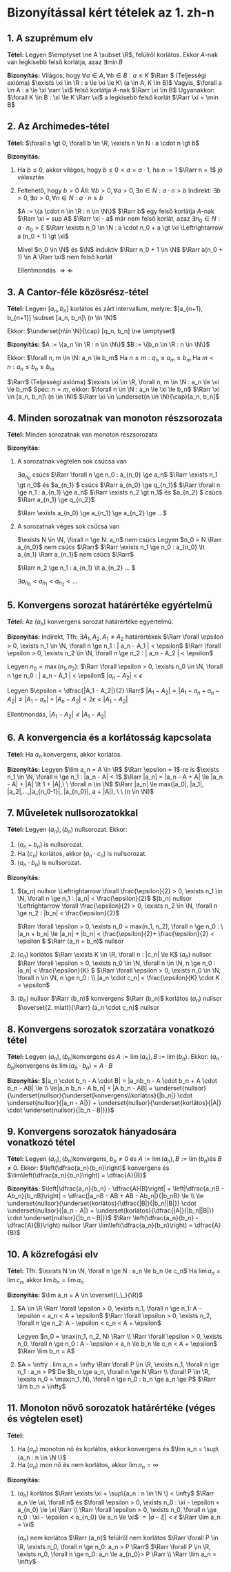 # Bizonyítással kért tételek az 1.  zh-n

## 1. A szuprémum elv

**Tétel:**
Legyen $\emptyset \ne A \subset \R$, felülről korlátos. Ekkor $A$-nak van legkisebb felső korlátja, azaz $\exists \min B$

**Bizonyítás:**
Világos, hogy  $\forall a \in A, \forall b \in B : a \le K$
$\Rarr $ (Teljességi axióma) $\exists \xi \in \R : a \le \xi \le K\ (a \in A, K \in B)$
Vagyis, $\forall a \in A : a \le \xi \rarr \xi$ felső korlátja $A$-nak $\Rarr \xi \in B$
Ugyanakkor: $\forall K \in B : \xi \le K \Rarr \xi$ a legkisebb felső korlát
$\Rarr \xi = \min B$

## 2. Az Archimedes-tétel

**Tétel:**
$\forall a \gt 0, \forall b \in \R, \exists n \in N : a \cdot n \gt b$

**Bizonyítás:**

1. Ha $b \le 0$, akkor világos, hogy $b \le 0 \lt a = a \cdot 1$, ha $n := 1$
     $\Rarr n = 1$ jó választás

2. Feltehető, hogy $b \gt 0$
   Áll: $\forall b \gt 0, \forall a \gt 0, \exists n \in N: a \cdot n \gt b$
   Indirekt: $\exists b \gt 0, \exists a \gt 0, \forall n \in N : a \cdot n \le b$

   $A := \{a \cdot n \in \R : n \in \N\}$
   $\Rarr b$ egy felső korlátja $A$-nak $\Rarr \xi = sup A$
   $\Rarr \xi - a$ már nem felső korlát, azaz $\exists n_0 \in N : a \cdot n_0 \gt \xi$
   $\Rarr \exists n_0 \in \N : a \cdot n_0 + a \gt \xi \Leftrightarrow a (n_0 + 1) \gt \xi$

   Mivel $n_0 \in \N$ és $\N$ induktív $\Rarr n_0 + 1 \in \N$
   $\Rarr a(n_0 + 1) \in A \Rarr \xi$ nem felső korlát

   Ellentmondás $\Rightarrow\Leftarrow$

## 3. A Cantor-féle közösrész-tétel

**Tétel:**
Legyen $[a_n, b_n]$ korlátos és zárt intervallum, melyre:
$[a_{n+1}, b_{n+1}] \subset [a_n, b_n]\ (n \in \N)$

Ekkor: $\underset{n\in \N}{\cap} [q_n, b_n] \ne \emptyset​$

**Bizonyítás:**
$A := \{a_n \in \R : n \in \N\}$
$B := \{b_n \in \R : n \in \N\}$

Ekkor: $\forall n, m \in \N: a_n \le b_m$
Ha $n \le m : q_n \le a_m \le b_m$
Ha $m \lt n : a_n \le b_n \le b_m$

$\Rarr$ (Teljességi axióma) $\exists \xi \in \R, \forall n, m \in \N : a_n \le \xi \le b_m$
Spec: $n = m$, ekkor:
$\forall n \in \N : a_n \le \xi \le b_n$
$\Rarr \xi \in [a_n, b_n]\ (n \in \N)$
$\Rarr \xi \in \underset{n \in \N}{\cap}[a_n, b_n]$

## 4. Minden sorozatnak van monoton részsorozata

**Tétel:**
Minden sorozatnak van monoton részsorozata

**Bizonyítás:**

1. A sorozatnak végtelen sok csúcsa van

   $\exists a_{n_0}$ csúcs $\Rarr \forall n \ge n_0 : a_{n_0} \ge a_n$
   $\Rarr  \exists n_1 \gt n_0$ és $a_{n_1} $ csúcs $\Rarr a_{n_0} \ge q_{n_1}$ 
   $\Rarr  \forall n \ge n_1 : a_{n_1} \ge a_n$
   $\Rarr  \exists n_2 \gt n_1$ és $a_{n_2} $ csúcs $\Rarr a_{n_1} \ge q_{n_2}$

   $\Rarr \exists a_{n_0} \ge a_{n_1} \ge a_{n_2} \ge ...$

2. A sorozatnak véges sok csúcsa van

   $\exists N \in \N, \forall n \ge N: a_n$ nem csúcs
   Legyen $n_0 = N \Rarr a_{n_0}$ nem csúcs $\Rarr$
   $\Rarr \exists n_1 \ge n_0 : a_{n_0} \lt a_{n_1} \Rarr a_{n_1}$ nem csúcs $\Rarr$

   $\Rarr n_2 \ge n_1 : a_{n_1} \lt a_{n_2} ... $

   $\exists a_{n_0} \lt a_{n_1} \lt a_{n_2} \lt ...$

## 5. Konvergens sorozat határértéke egyértelmű

**Tétel:**
Az $(a_n)​$ konvergens sorozat határértéke egyértelmű.

**Bizonyítás:**
Indirekt, Tfh: $\exists A_1, A_2, A_1 \ne A_2$ határértékek
	$\Rarr \forall \epsilon > 0, \exists n_1 \in \N, \forall n \ge n_1 : | a_n - A_1 | < \epsilon$
	$\Rarr \forall \epsilon > 0, \exists n_2 \in \N, \forall n \ge n_2 : | a_n - A_2 | < \epsilon$

Legyen $n_0 = \max(n_1, n_2) :$
	$\Rarr \forall \epsilon > 0, \exists n_0 \in \N, \forall n \ge n_0 : | a_n - A_1 | < \epsilon$
								$|a_n - A_2 | < \epsilon$

Legyen $\epsilon < \dfrac{|A_1 - A_2|}{2} \Rarr$
$|A_1 - A_2| = |A_1 - a_n + a_n - A_2| \le |A_1 - a_n| + |A_n - A_2| < 2\epsilon < |A_1 - A_2|$

Ellentmondás, $|A_1 - A_2| \not\lt |A_1 - A_2 |$

## 6. A konvergencia és a korlátosság kapcsolata

**Tétel:**
Ha $a_n$ konvergens, akkor korlátos.

**Bizonyítás:**
Legyen $\lim a_n = A \in \R$
$\Rarr \epsilon = 1$-re is $\exists n_1 \in \N, \forall n \ge n_1 : |a_n - A| < 1$
$\Rarr |a_n| = |a_n - A + A| \le |a_n - A| + |A| \lt 1 + |A|,\ \ \forall n \in \N$
$\Rarr |a_n|  \le max(|a_0|, |a_1|, |a_2|,...,|a_{n_0-1}|, |a_{n_0}|, a + |A|), \ \ (n \in \N)$

## 7. Műveletek nullsorozatokkal

**Tétel:**
Legyen $(a_n), (b_n)$ nullsorozat. Ekkor:

1. $(a_n + b_n)$ is nullsorozat.
2. Ha $(c_n)$ korlátos, akkor $(a_n \cdot c_n)$ is nullsorozat.
3. $(a_n \cdot b_n)$ is nullsorozat.

**Bizonyítás:**

1. $(a_n) nullsor \Leftrightarrow \forall \frac{\epsilon}{2} > 0, \exists n_1 \in \N, \forall n \ge n_1 : |a_n| < \frac{\epsilon}{2}$
   $(b_n) nullsor \Leftrightarrow \forall \frac{\epsilon}{2} > 0, \exists n_2 \in \N, \forall n \ge n_2 : |b_n| < \frac{\epsilon}{2}$

   $\Rarr \forall \epsilon > 0, \exists n_0 = max(n_1, n_2), \forall n \ge n_0 : \\ |a_n + b_n| \le |a_n| + |b_n| < \frac{\epsilon}{2}+ \frac{\epsilon}{2} < \epsilon $
   $\Rarr (a_n + b_n)$ nullsor

2. $(c_n)$ korlátos $\Rarr \exists K \in \R, \forall n : |c_n| \le K$
   $(a_n)$ nullsor $\Rarr \forall \epsilon > 0, \exists n_0 \in \N, \forall n \in \N, n \ge n_0 : |a_n| < \frac{\epsilon}{K} $
   $\Rarr \forall \epsilon > 0, \exists n_0 \in \N, \forall n \in \N, n \ge n_0 : \\ |a_n \cdot c_n| < \frac{\epsilon}{K} \cdot K = \epsilon$

3. $(b_n)$ nullsor $\Rarr (b_n)$ konvergens $\Rarr (b_n)$ korlátos
   $(a_n)$ nullsor $\overset{2. miatt}{\Rarr} (a_n \cdot c_n)$ nullsor

## 8. Konvergens sorozatok szorzatára vonatkozó tétel

**Tétel:**
Legyen $(a_n), (b_n)​$ konvergens és $A := \lim(a_n), B := \lim(b_n)​$. Ekkor:
$(a_n \cdot b_n)​$ konvergens és $\lim(a_n \cdot b_n) = A \cdot B​$

**Bizonyítás:**
$|a_n \cdot b_n - A \cdot B| = |a_nb_n - A \cdot b_n + A \cdot b_n - AB| \le \\ \le|a_n b_n - A b_n| + |A b_n - AB| = \underset{nullsor}{\underset{nullsor}{\underset{konvergens\\korlátos}{|b_n|} \cdot \underset{nullsor}{|a_n - A|}} + \underset{nullsor}{\underset{korlátos}{|A|} \cdot \underset{nullsor}{|b_n - B|}}}$

## 9. Konvergens sorozatok hányadosára vonatkozó tétel

**Tétel:**
Legyen $(a_n), (b_n)​$ konvergens, $b_n \ne 0​$ és $A := \lim(a_n), B := \lim(b_n)​$ és $B \ne 0​$. Ekkor:
$\left(\dfrac{a_n}{b_n}\right)​$ konvergens és $\lim\left(\dfrac{a_n}{b_n}\right) = \dfrac{A}{B}​$

**Bizonyítás:**
$\left|\dfrac{a_n}{b_n} - \dfrac{A}{B}\right| = \left|\dfrac{a_nB - Ab_n}{b_nB}\right| = \dfrac{|a_nB - AB + AB - Ab_n|}{|b_nB} \le \\ \le \underset{nullsor}{\underset{korlátos}{\dfrac{|B|}{|b_n||B|}} \cdot \underset{nullsor}{|a_n - A|} + \underset{korlátos}{\dfrac{|A|}{|b_n||B|}} \cdot \underset{nullsor}{|b_n - B|}}$
$\Rarr  \left(\dfrac{a_n}{b_n} - \dfrac{A}{B}\right) nullsor \Rarr \lim\left(\dfrac{a_n}{b_n}\right) = \dfrac{A}{B}$

## 10. A közrefogási elv

**Tétel:**
Tfh: $\exists N \in \N, \forall n \ge N : a_n \le b_n \le c_n$
Ha $\lim a_n = \lim c_n$, akkor $\lim b_n = \lim a_n$

**Bizonyítás:**
$\lim a_n = A \in \overset{\_\_}{\R}$

1. $A \in \R \Rarr \forall \epsilon > 0, \exists n_1, \forall n \ge n_1: A - \epsilon < a_n < A + \epsilon$
   	     $\Rarr \forall \epsilon > 0, \exists n_2, \forall n \ge n_2: A - \epsilon < c_n < A + \epsilon$

   Legyen $n_0 = \max(n_1, n_2, N) \Rarr \\ \Rarr \forall \epsilon > 0, \exists n_0, \forall n \ge n_0 : A - \epsilon < a_n \le b_n \le c_n < A + \epsilon$
   $\Rarr \lim b_n = A$

2. $A = \infty : lim a_n = \infty \Rarr \forall P \in \R, \exists n_1, \forall n \ge n_1 : a_n > P$
   De $b_n \ge a_n, \forall n \ge N \Rarr \\ \forall P \in \R, \exists n_0 = \max(n_1, N), \forall n \ge n_0 : b_n \ge a_n \ge P$
   $\Rarr \lim b_n = \infty$

## 11. Monoton növő sorozatok határértéke (véges és végtelen eset)

**Tétel:**

1. Ha $(a_n)$ monoton nő és korlátos, akkor konvergens és $\lim a_n = \sup\{a_n : n \in \N \}$
2. Ha $(a_n)$ mon nő és nem korlátos, akkor ​$\lim a_n = \infty$

**Bizonyítás:**

1. $(a_n)$ korlátos $\Rarr  \exists \xi = \sup\{a_n : n \in \N \} < \infty$
   $\Rarr a_n \le \xi, \forall n$ és $\forall \epsilon > 0, \exists n_0 : \xi - \epsilon < a_{n_0} \le \xi \Rarr \\ \Rarr \forall \epsilon > 0, \exists n_0, \forall n \ge n_0 : \xi -  \epsilon < a_{n_0} \le a_n \le \xi$
   										$= | a - \xi| < \epsilon$
   $\Rarr \lim a_n = \xi​$

   $(a_n)$ nem korlátos $\Rarr (a_n)$ felülről nem korlátos
   $\Rarr \forall P \in \R, \exists n_0, \forall n \ge n_0: a_n > P \Rarr$
   $\Rarr \forall P \in \R, \exists n_0, \forall n \ge n_0: a_n \le a_{n_0}> P \Rarr \\ \Rarr \lim a_n = \infty$

   
